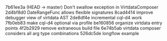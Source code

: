 7b61ee3a (HEAD -> master) Don't swallow exception in VirtdataComposer
2d4bf8d0 DateRangeFunc allows flexible signatures
8cad4414 improve debugger view of virtdata AST
2de8df4e incremental cql-d4 work
7fb0eb83 make cql-d4 optional via profile
be160856 organize virtdata entry points
4f2b2929 remove extraneous build file
6e74b5ab virtdata composer considers all arg type combinations
526dc5de longflow example
